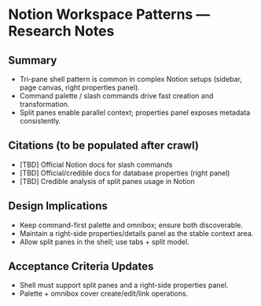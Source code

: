 # Notion Workspace Patterns — Research Notes

## Summary
- Tri-pane shell pattern is common in complex Notion setups (sidebar, page canvas, right properties panel).
- Command palette / slash commands drive fast creation and transformation.
- Split panes enable parallel context; properties panel exposes metadata consistently.

## Citations (to be populated after crawl)
- [TBD] Official Notion docs for slash commands
- [TBD] Official/credible docs for database properties (right panel)
- [TBD] Credible analysis of split panes usage in Notion

## Design Implications
- Keep command-first palette and omnibox; ensure both discoverable.
- Maintain a right-side properties/details panel as the stable context area.
- Allow split panes in the shell; use tabs + split model.

## Acceptance Criteria Updates
- Shell must support split panes and a right-side properties panel.
- Palette + omnibox cover create/edit/link operations.
